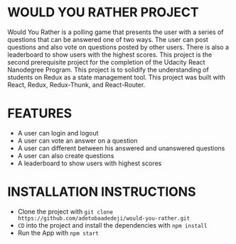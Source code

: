 # WOULD YOU RATHER PROJECT

Would You Rather is a polling game that presents the user with a series of questions that can be answered one of two ways. The user can post questions and also vote on questions posted by other users. There is also a leaderboard to show users with the highest scores. This project is the second prerequisite project for the completion of the Udacity React Nanodegree Program. This project is to solidify the understanding of students on Redux as a state management tool. This project was built with React, Redux, Redux-Thunk, and React-Router.

# FEATURES

- A user can login and logout
- A user can vote an answer on a question
- A user can different between his answered and unanswered questions
- A user can also create questions
- A leaderboard to show users with highest scores

# INSTALLATION INSTRUCTIONS

- Clone the project with `git clone https://github.com/adetobaadedeji/would-you-rather.git`
- `CD` into the project and install the dependencies with `npm install`
- Run the App with `npm start`

